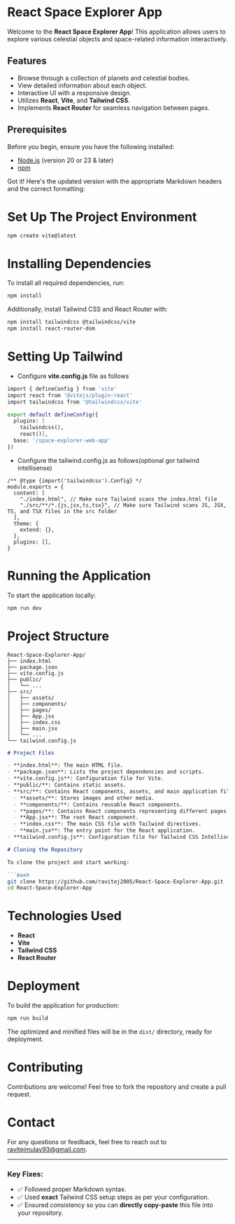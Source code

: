 # React Space Explorer App

Welcome to the **React Space Explorer App**! This application allows users to explore various celestial objects and space-related information interactively.

## Features

- Browse through a collection of planets and celestial bodies.
- View detailed information about each object.
- Interactive UI with a responsive design.
- Utilizes **React**, **Vite**, and **Tailwind CSS**.
- Implements **React Router** for seamless navigation between pages.

## Prerequisites

Before you begin, ensure you have the following installed:

- [Node.js](https://nodejs.org/) (version 20 or 23 & later)
- [npm](https://www.npmjs.com/)

Got it! Here's the updated version with the appropriate Markdown headers and the correct formatting:


# Set Up The Project Environment

```bash
npm create vite@latest
```

# Installing Dependencies

To install all required dependencies, run:

```bash
npm install
```

Additionally, install Tailwind CSS and React Router with:

```bash
npm install tailwindcss @tailwindcss/vite
npm install react-router-dom
```

# Setting Up Tailwind
 - Configure **vite.config.js** file as follows
```bash
import { defineConfig } from 'vite'
import react from '@vitejs/plugin-react'
import tailwindcss from '@tailwindcss/vite'

export default defineConfig({
  plugins: [
    tailwindcss(),
    react()],
  base: '/space-explorer-web-app'
})
```

  - Configure the tailwind.config.js as follows(optional gor tailwind intellisense)
```
/** @type {import('tailwindcss').Config} */
module.exports = {
  content: [
    "./index.html", // Make sure Tailwind scans the index.html file
    "./src/**/*.{js,jsx,ts,tsx}", // Make sure Tailwind scans JS, JSX, TS, and TSX files in the src folder
  ],
  theme: {
    extend: {},
  },
  plugins: [],
}
```

# Running the Application

To start the application locally:

```bash
npm run dev
```

# Project Structure

```plaintext
React-Space-Explorer-App/
├── index.html
├── package.json
├── vite.config.js
├── public/
│   └── ...
├── src/
│   ├── assets/
│   ├── components/
│   ├── pages/
│   ├── App.jsx
│   ├── index.css
│   ├── main.jsx
│   └── ...
└── tailwind.config.js
```


```markdown
# Project Files

- **index.html**: The main HTML file.
- **package.json**: Lists the project dependencies and scripts.
- **vite.config.js**: Configuration file for Vite.
- **public/**: Contains static assets.
- **src/**: Contains React components, assets, and main application files.
  - **assets/**: Stores images and other media.
  - **components/**: Contains reusable React components.
  - **pages/**: Contains React components representing different pages.
  - **App.jsx**: The root React component.
  - **index.css**: The main CSS file with Tailwind directives.
  - **main.jsx**: The entry point for the React application.
- **tailwind.config.js**: Configuration file for Tailwind CSS Intellisense.

# Cloning the Repository

To clone the project and start working:

```bash
git clone https://github.com/ravitej2005/React-Space-Explorer-App.git
cd React-Space-Explorer-App
```

# Technologies Used

- **React**
- **Vite**
- **Tailwind CSS**
- **React Router**

# Deployment

To build the application for production:

```bash
npm run build
```

The optimized and minified files will be in the `dist/` directory, ready for deployment.

# Contributing

Contributions are welcome! Feel free to fork the repository and create a pull request.

# Contact

For any questions or feedback, feel free to reach out to [ravitejmulay93@gmail.com](mailto:ravitejmulay93@gmail.com).

---

### Key Fixes:
- ✅ Followed proper Markdown syntax.  
- ✅ Used **exact** Tailwind CSS setup steps as per your configuration.  
- ✅ Ensured consistency so you can **directly copy-paste** this file into your repository.
```

